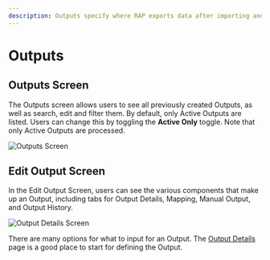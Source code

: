```yaml
---
description: Outputs specify where RAP exports data after importing and transforming it.
---
```


# Outputs

## Outputs Screen

The Outputs screen allows users to see all previously created Outputs, as well as search, edit and filter them. By default, only Active Outputs are listed. Users can change this by toggling the **Active Only** toggle. Note that only Active Outputs are processed.

![Outputs Screen](../../.gitbook/assets/image%20%28215%29.png)

## Edit Output Screen

In the Edit Output Screen, users can see the various components that make up an Output, including tabs for Output Details, Mapping, Manual Output, and Output History.

![Output Details Screen](../../.gitbook/assets/image%20%28142%29.png)

There are many options for what to input for an Output. The [Output Details](output-details.md) page is a good place to start for defining the Output.

